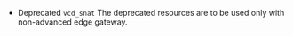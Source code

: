 * Deprecated `vcd_snat` 
  The deprecated resources are to be used only with non-advanced edge gateway.
